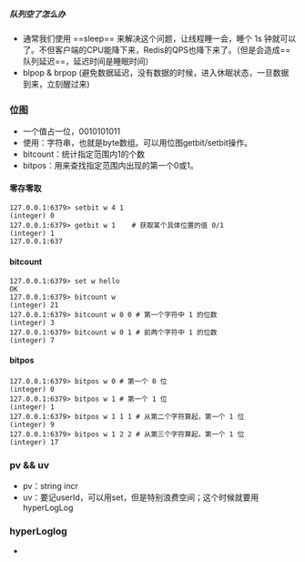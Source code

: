 #####  队列空了怎么办
 - 通常我们使用 ==sleep== 来解决这个问题，让线程睡一会，睡个 1s 钟就可以了。不但客户端的CPU能降下来，Redis的QPS也降下来了。（但是会造成==队列延迟==，延迟时间是睡眠时间）
 - blpop & brpop (避免数据延迟，没有数据的时候，进入休眠状态，一旦数据到来，立刻醒过来)
 
### 位图
- 一个值占一位，0010101011
- 使用：字符串，也就是byte数组。可以用位图getbit/setbit操作。
- bitcount：统计指定范围内1的个数
- bitpos：用来查找指定范围内出现的第一个0或1。

#### 零存零取
```
127.0.0.1:6379> setbit w 4 1
(integer) 0
127.0.0.1:6379> getbit w 1    # 获取某个具体位置的值 0/1
(integer) 1
127.0.0.1:637
```
#### bitcount
```
127.0.0.1:6379> set w hello
OK
127.0.0.1:6379> bitcount w
(integer) 21
127.0.0.1:6379> bitcount w 0 0 # 第一个字符中 1 的位数
(integer) 3
127.0.0.1:6379> bitcount w 0 1 # 前两个字符中 1 的位数
(integer) 7
```

#### bitpos
```
127.0.0.1:6379> bitpos w 0 # 第一个 0 位
(integer) 0
127.0.0.1:6379> bitpos w 1 # 第一个 1 位
(integer) 1
127.0.0.1:6379> bitpos w 1 1 1 # 从第二个字符算起，第一个 1 位
(integer) 9
127.0.0.1:6379> bitpos w 1 2 2 # 从第三个字符算起，第一个 1 位
(integer) 17
```

### pv && uv
- pv：string incr
- uv：要记userId，可以用set，但是特别浪费空间；这个时候就要用hyperLogLog

### hyperLoglog
-





